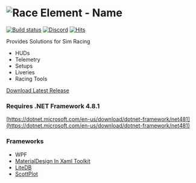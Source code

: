 # ![Race Element - Name](https://user-images.githubusercontent.com/4581237/209894151-3f8a5dc5-45de-4d7c-a46a-8c5a2a57cd91.png)


[![Build status](https://ci.appveyor.com/api/projects/status/wnbn1pdscccqwegg?svg=true)](https://ci.appveyor.com/project/RiddleTime/race-element)
[![Discord](https://badgen.net/discord/members/26AAEW5mUq?icon=discord&color=5562ea&label=Race%20Element)](https://discord.gg/26AAEW5mUq)
[![Hits](https://hits.seeyoufarm.com/api/count/keep/badge.svg?url=https%3A%2F%2Fgithub.com%2FRiddleTime%2FRace-Element&count_bg=%23FF4500&title_bg=%23555555&icon=&icon_color=%23E7E7E7&title=Usage%3A+Today+%2F+All-time&edge_flat=false)](https://hits.seeyoufarm.com)

Provides Solutions for Sim Racing
- HUDs
- Telemetry
- Setups
- Liveries
- Racing Tools

[Download Latest Release](https://github.com/RiddleTime/Race-Element/releases/latest)


### Requires .NET Framework 4.8.1
[https://dotnet.microsoft.com/en-us/download/dotnet-framework/net481](https://dotnet.microsoft.com/en-us/download/dotnet-framework/net481)

### Frameworks
- WPF
- [MaterialDesign In Xaml Toolkit](https://github.com/MaterialDesignInXAML/MaterialDesignInXamlToolkit)
- [LiteDB](https://github.com/mbdavid/LiteDB)
- [ScottPlot](https://github.com/scottplot/scottplot)
